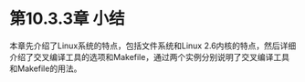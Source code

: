 # 第10.3.3章 小结

本章先介绍了Linux系统的特点，包括文件系统和Linux 2.6内核的特点，然后详细介绍了交叉编译工具的选项和Makefile，通过两个实例分别说明了交叉编译工具和Makefile的用法。



